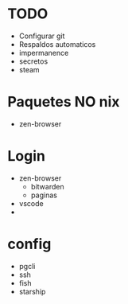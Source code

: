 # TODO
- Configurar git
- Respaldos automaticos
- impermanence
- secretos
- steam

# Paquetes NO nix
- zen-browser

# Login
- zen-browser
    - bitwarden
    - paginas
- vscode
-
# config
- pgcli
- ssh
- fish
- starship
